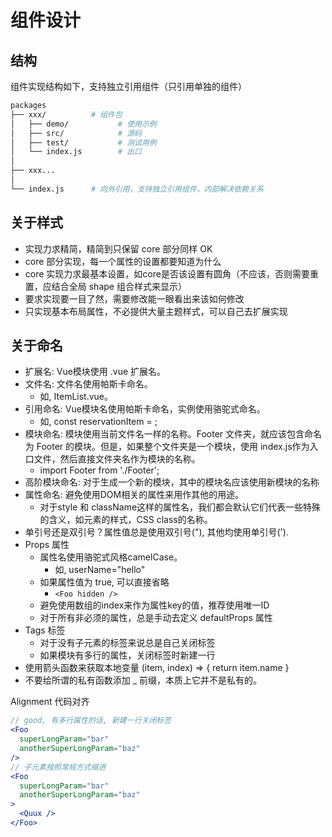 # 组件设计

## 结构

组件实现结构如下，支持独立引用组件（只引用单独的组件）

```bash
packages
├── xxx/          # 组件包
│   ├── demo/           # 使用示例
│   ├── src/            # 源码
│   ├── test/           # 测试用例
│   └── index.js        # 出口
│
├── xxx...
│
└── index.js      # 向外引用，支持独立引用组件，内部解决依赖关系
```

## 关于样式

- 实现力求精简，精简到只保留 core 部分同样 OK
- core 部分实现，每一个属性的设置都要知道为什么
- core 实现力求最基本设置，如core是否该设置有圆角（不应该，否则需要重置，应结合全局 shape 组合样式来显示）
- 要求实现要一目了然，需要修改能一眼看出来该如何修改
- 只实现基本布局属性，不必提供大量主题样式，可以自己去扩展实现

## 关于命名

- 扩展名: Vue模块使用 .vue 扩展名。
- 文件名: 文件名使用帕斯卡命名。
  - 如, ItemList.vue。
- 引用命名: Vue模块名使用帕斯卡命名，实例使用骆驼式命名。
  - 如, const reservationItem = <ReservationCard />;
- 模块命名: 模块使用当前文件名一样的名称。Footer 文件夹，就应该包含命名为 Footer 的模块。但是，如果整个文件夹是一个模块，使用 index.js作为入口文件，然后直接文件夹名作为模块的名称。
  - import Footer from './Footer';
- 高阶模块命名: 对于生成一个新的模块，其中的模块名应该使用新模块的名称
- 属性命名: 避免使用DOM相关的属性来用作其他的用途。
  - 对于style 和 className这样的属性名，我们都会默认它们代表一些特殊的含义，如元素的样式，CSS class的名称。
- 单引号还是双引号？属性值总是使用双引号("), 其他均使用单引号(').
- Props 属性
  - 属性名使用骆驼式风格camelCase。
    - 如, userName="hello"
  - 如果属性值为 true, 可以直接省略
    - `<Foo hidden />`
  - 避免使用数组的index来作为属性key的值，推荐使用唯一ID
  - 对于所有非必须的属性，总是手动去定义 defaultProps 属性
- Tags 标签
  - 对于没有子元素的标签来说总是自己关闭标签
  - 如果模块有多行的属性，关闭标签时新建一行
- 使用箭头函数来获取本地变量 (item, index) => { return item.name }
- 不要给所谓的私有函数添加 _ 前缀，本质上它并不是私有的。

Alignment 代码对齐

```jsx
// good, 有多行属性的话, 新建一行关闭标签
<Foo
  superLongParam="bar"
  anotherSuperLongParam="baz"
/>
// 子元素按照常规方式缩进
<Foo
  superLongParam="bar"
  anotherSuperLongParam="baz"
>
  <Quux />
</Foo>
```
